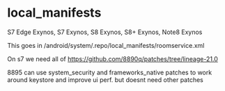 local_manifests
===============
S7 Edge Exynos, S7 Exynos, S8 Exynos, S8+ Exynos, Note8 Exynos

This goes in /android/system/.repo/local_manifests/roomservice.xml

On s7 we need all of https://github.com/8890q/patches/tree/lineage-21.0

8895 can use system_security and frameworks_native patches to work around keystore and improve ui perf. but doesnt need other patches
